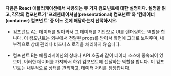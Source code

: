 **다음은 React 애플리케이션에서 사용되는 두 가지 컴포넌트에 대한 설명이다. 설명을 읽고, 각각의 컴포넌트가 '프레젠테이셔널(presentational) 컴포넌트'와 '컨테이너(container) 컴포넌트' 중 어느 것에 해당하는지 선택하시오.**

* 컴포넌트 A는 데이터를 받아와서 그 데이터를 기반으로 UI를 렌더링하는 역할을 합니다. 이 컴포넌트는 외부에서 전달된 props를 받아서 화면에 그대로 보여주며, 내부적으로 상태 관리나 비즈니스 로직을 처리하지 않습니다.

* 컴포넌트 B는 애플리케이션의 상태나 API 호출과 같이 데이터 소스에 종속되어 있으며, 이러한 데이터를 가져와서 하위 컴포넌트에 전달하는 역할을 합니다. 이 컴포넌트는 내부적으로 상태를 관리하고, 데이터 처리를 담당합니다.
